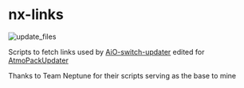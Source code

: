 # nx-links

![update_files](https://github.com/PoloNX/nx-links/workflows/update_files/badge.svg)

Scripts to fetch links used by [AiO-switch-updater](https://github.com/HamletDuFromage/aio-switch-updater) edited for [AtmoPackUpdater](https://github.com/PoloNX/AtmoPackUpdater)

Thanks to Team Neptune for their scripts serving as the base to mine
